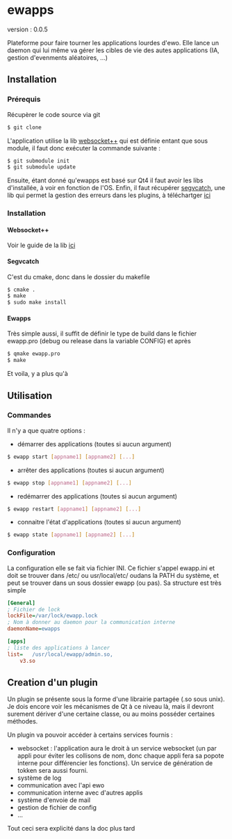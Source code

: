 ewapps
======

version : 0.0.5

Plateforme pour faire tourner les applications lourdes d'ewo. Elle lance un daemon qui lui même va gérer les cibles de vie des autes applications (IA, gestion d'evenments aléatoires, ...)

Installation
-----

### Prérequis

Récupèrer le code source via git
```bash
$ git clone 
```
L'application utilise la lib [websocket++](https://github.com/zaphoyd/websocketpp) qui est définie entant que sous module, il faut donc exécuter la commande suivante :
```bash
$ git submodule init
$ git submodule update
```
Ensuite, étant donné qu'ewapps est basé sur Qt4 il faut avoir les libs d'installée, à voir en fonction de l'OS.
Enfin, il faut récupérer [segvcatch](http://code.google.com/p/segvcatch/), une lib qui permet la gestion des erreurs dans les plugins, à téléchartger [ici](http://code.google.com/p/segvcatch/downloads/detail?name=segvcatch-0.9.1.zip&can=2&q=)

### Installation

#### Websocket++

Voir le guide de la lib [ici](https://github.com/zaphoyd/websocketpp/wiki/Build-Library) 

#### Segvcatch

C'est du cmake, donc dans le dossier du makefile
```bash
$ cmake .
$ make
$ sudo make install
``` 

#### Ewapps

Très simple aussi, il suffit de définir le type de build dans le fichier ewapp.pro (debug ou release dans la variable CONFIG) et après

```bash
$ qmake ewapp.pro
$ make
``` 

Et voila, y a plus qu'à

Utilisation
-----

### Commandes

Il n'y a que quatre options :
- démarrer des applications (toutes si aucun argument)

```bash
$ ewapp start [appname1] [appname2] [...]
```

- arrêter des applications (toutes si aucun argument)

```bash
$ ewapp stop [appname1] [appname2] [...]
```

- redémarrer des applications (toutes si aucun argument)

```bash 
$ ewapp restart [appname1] [appname2] [...]
```

- connaitre l'état d'applications (toutes si aucun argument)

```bash 
$ ewapp state [appname1] [appname2] [...]
```

### Configuration

La configuration elle se fait via fichier INI. Ce fichier s'appel ewapp.ini et doit se trouver dans /etc/ ou usr/local/etc/ oudans la PATH du système, et peut se trouver dans un sous dossier ewapp (ou pas).
Sa structure est très simple
```ini
[General]
; Fichier de lock
lockFile=/var/lock/ewapp.lock
; Nom à donner au daemon pour la communication interne
daemonName=ewapps

[apps]
; liste des applications à lancer
list=	/usr/local/ewapp/admin.so,
	v3.so
```

Creation d'un plugin
-----

Un plugin se présente sous la forme d'une librairie partagée (.so sous unix). Je dois encore voir les mécanismes de Qt à ce niveau là, mais il devront surement dériver d'une certaine classe, ou au moins posséder certaines méthodes.

Un plugin va pouvoir accéder à certains services fournis :
* websocket : l'application aura le droit à un service websocket (un par appli pour éviter les collisons de nom, donc chaque appli fera sa popote interne pour différencier les fonctions). Un service de génération de tokken sera aussi fourni.
* système de log
* communication avec l'api ewo
* communication interne avec d'autres applis
* système d'envoie de mail
* gestion de fichier de config
* ...

Tout ceci sera explicité dans la doc plus tard
